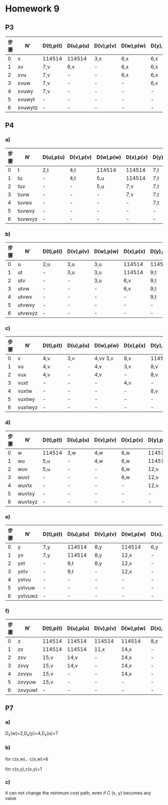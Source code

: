 # Homework 9

## P3

步骤|	N′|D(t),p(t)|	D(u),p(u)|	D(v),p(v)|	D(w),p(w)|	D(y),p(y)|	D(z),p(z)
---|---|---|---|---|---|---|---
0|	x|	114514| 114514|	3,x|	6,x|	6,x|	8,x
1|	xv|	7,v|	6,v|	-|	6,x|	6,x|	8,x
2|	xvu|	7,v|	-|	-|	6,x|	6,x|	8,x
3|	xvuw|	7,v|	-|	-|	-|	6,x|	8,x
4|	xvuwy|	7,v|	-|	-|	-|	-|	8,x
5|	xvuwyt|	-|	-|	-	|-|	-	|8,x
6|	xvuwytz|	-|	-	|-	|-	|-|	-


## P4

### a)
步骤|	N′|D(u),p(u)|	D(v),p(v)|	D(w),p(w)|	D(x),p(x)|	D(y),p(y)|	D(z),p(z)
---|---|---|---|---|---|---|---
0|	t|	2,t| 4,t|	114514|	114514|	7,t|	114514
1|	tu|	-|	4,t|	5,u|	114514|	7,t|	114514
2|	tuv|-|	-|	5,u|	7,v|	7,t|	114514
3|	tuvw|	-|	-|	-|	7,v|	7,t|	114514
4|	tuvwx|	-|	-|	-|	-|	7,t|	15,x
5|	tuvwxy|	-|	-|	-	|-|	-	|15,x
6|	tuvwxyz|	-|	-	|-	|-	|-|	-
### b)
步骤|	N′|D(t),p(t)|	D(v),p(v)|	D(w),p(w)|	D(x),p(x)|	D(y),p(y)|	D(z),p(z)
---|---|---|---|---|---|---|---
0	|u|	2,u|	3,u|	3,u|	114514|	114514|	114514
1|	ut|	-|	3,u|	3,u|	114514|	9,t|	114514
2|	utv|	-	|-|	3,u|	6,v|	9,t|	114514
3|	utvw|		-|	-|	-|	6,v|	9,t|	114514
4|	utvwx|	-|	-|	-|	-|9,t|14,x
5|	utvwxy|	-|	-|	-	|-|	-	|14,x
6|	utvwxyz| -|	-	|-	|-	|-|	-

### c)
步骤|	N′|D(t),p(t)|	D(u),p(u)|	D(w),p(w)|	D(x),p(x)|	D(y),p(y)|	D(z),p(z)
---|---|---|---|---|---|---|---
0|	v|	4,v|	3,v|	4,vv	3,v|	8,v|	114514
1|	vu|	4,v|	-|	4,v|	3,v|	8,v|	114514
2|	vux|	4,v|	-|	4,v|	-	|8,v|	11,x
3|	vuxt|		-|	-|	-|	4,v|	-	|8,v|11,x
4|	vuxtw|	-|	-|	-|	-|	8,v|	11,x
5|	vuxtwy|	-|	-|	-	|-|	-	|11,x
6|	vuxtwyz| -|	-	|-	|-	|-|	-

### d)
步骤|	N′|D(t),p(t)|	D(u),p(u)|	D(v),p(v)|	D(x),p(x)|	D(y),p(y)|	D(z),p(z)
---|---|---|---|---|---|---|---
0|	w|	114514|	3,w|	4,w|	6,w|	114514|	114514
1|	wu|	5,u|	-|	4,w|	6,w|	114514|114514
2|	wuv|	5,u|	-|	-	|6,w|	12,v|114514
3|	wuvt|		-|	-|	-|	6,w|	12,v|	114514
4|	wuvtx|	-|	-|	-|	-|	12,v|	14,x
5|	wuvtxy|	-|	-|	-	|-|	-	|14,x
6|	wuvtxyz| -|	-	|-	|-	|-|	-

### e)
步骤|	N′|D(t),p(t)|	D(u),p(u)|	D(v),p(v)|	D(w),p(w)| D(x),p(x)|		D(z),p(z)
---|---|---|---|---|---|---|---
0|	y|	7,y|	114514|	8,y|	114514|	6,y|	12,y
1|	yx|	7,y|	114514|	8,y|	12,x|	-|12,y
2|	yxt|	-|	9,t|	8,y	|12,x|	-|12,y
3|	yxtv|		-|	9,t|	-|	12,x|	-|	v
4|	yxtvu|	-|	-|	-|	-|	-|	v
5|	yxtvuw|	-|	-|	-	|-|	-	|12,y
6|	yxtvuwz| -|	-	|-	|-	|-|	-

### f)
步骤|	N′|D(t),p(t)|	D(u),p(u)|	D(v),p(v)|	D(w),p(w)|	D(x),p(x)|	D(y),p(y)
---|---|---|---|---|---|---|---
0|	z       | 114514|	114514|	114514|	114514|	8,z|	12,z
1|	zx      | 114514|	114514|	11,x  |	14,x  |	-  |12,z
2|	zxv     | 	15,v|	14,v  | -     |14,x   |	- |12,z
3|	zxvy    |   15,v| 14,v  |	-     |	14,x  |	- |	-
4|	zxvyu   | 15,v  |	-     |	-     |	14,x  |	- |	-
5|	zxvyuw  |15,v   |	-     |	-	    |-      |	-	|-
6|	zxvyuwt | -     |	-	    |-	    |-	    |-  |	-

## P7
### a) 
D<sub>x</sub>(w)=2,D<sub>x</sub>(y)=4,D<sub>x</sub>(u)=7
### b) 
for c(x,w)，c(x,w)>6

for c(x,y),c(x,y)=1
### c) 
It can not change the minimum cost path, even if C (x, y) becomes any value
